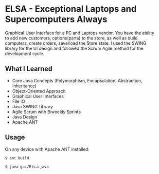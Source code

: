 # ELSA - Exceptional Laptops and Supercomputers Always
Graphical User Interface for a PC and Laptops vendor.
You have the ability to add new customers, options(parts) to the store,
as well as build computers, create orders, save/load the Store state.
I used the SWING library for the UI design and followed the Scrum Agile method for the development cycle.

## What I Learned
- Core Java Concepts (Polymorphism, Encapsulation, Abstraction, Inheritance)  
- Object-Oriented Approach  
- Graphical User Interfaces  
- File IO  
- Java SWING Library  
- Agile Scrum with Biweekly Sprints  
- Java Design  
- Apache ANT  
 
## Usage
On any device with Apache ANT installed:  
```
$ ant build  

$ java gui/Elsa.java  

```

